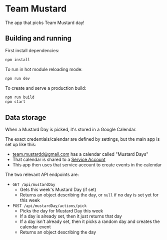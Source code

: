 # Team Mustard

The app that picks Team Mustard day!

## Building and running

First install dependencies:

```sh
npm install
```

To run in hot module reloading mode:

```sh
npm run dev
```

To create and serve a production build:

```sh
npm run build
npm start
```

## Data storage

When a Mustard Day is picked, it's stored in a Google Calendar.

The exact credentials/calendar are defined by settings, but the main app
is set up like this:

- team.mustardd@gmail.com has a calendar called "Mustard Days"
- That calendar is shared to a [Service Account](https://cloud.google.com/iam/docs/service-accounts)
- This app then uses that service account to create events in the calendar

The two relevant API endpoints are:

- `GET /api/mustardDay`
  - Gets this week's Mustard Day (if set)
  - Returns an object describing the day, or `null` if no day is set yet
    for this week
- `POST /api/mustardDay/actions/pick`
  - Picks the day for Mustard Day this week
  - If a day is already set, then it just returns that day
  - If a day isn't already set, then it picks a random day and creates the
    calendar event
  - Returns an object describing the day
